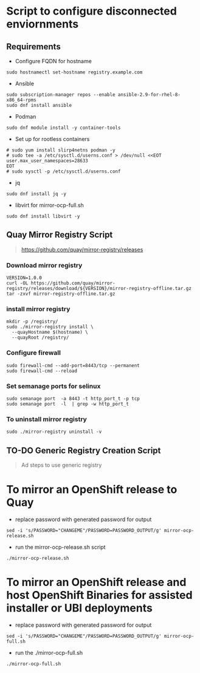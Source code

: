 # Script to configure disconnected enviornments

## Requirements
* Configure FQDN for hostname 
```
sudo hostnamectl set-hostname registry.example.com
```
* Ansible 
```
sudo subscription-manager repos --enable ansible-2.9-for-rhel-8-x86_64-rpms
sudo dnf install ansible
```
* Podman
```
sudo dnf module install -y container-tools
```
* Set up for rootless containers
```
# sudo yum install slirp4netns podman -y
# sudo tee -a /etc/sysctl.d/userns.conf > /dev/null <<EOT
user.max_user_namespaces=28633
EOT
# sudo sysctl -p /etc/sysctl.d/userns.conf
```
* jq 
```
sudo dnf install jq -y
```
* libvirt for mirror-ocp-full.sh 
```
sudo dnf install libvirt -y
```
## Quay Mirror Registry Script
> https://github.com/quay/mirror-registry/releases

### Download mirror registry
```
VERSION=1.0.0
curl -OL https://github.com/quay/mirror-registry/releases/download/${VERSION}/mirror-registry-offline.tar.gz
tar -zxvf mirror-registry-offline.tar.gz
```
### install mirror registry
```
mkdir -p /registry/
sudo ./mirror-registry install \
  --quayHostname $(hostname) \
  --quayRoot /registry/
```
### Configure firewall
```
sudo firewall-cmd --add-port=8443/tcp --permanent
sudo firewall-cmd --reload
```

### Set semanage ports for selinux
```
sudo semanage port  -a 8443 -t http_port_t -p tcp
sudo semanage port  -l  | grep -w http_port_t
```


### To uninstall mirror registry 
```
sudo ./mirror-registry uninstall -v
```

## TO-DO Generic Registry Creation Script
> Ad steps to use generic registry


# To mirror an OpenShift release to Quay
* replace password with generated password for output
```
sed -i 's/PASSWORD="CHANGEME"/PASSWORD=PASSWORD_OUTPUT/g' mirror-ocp-release.sh
```

* run the mirror-ocp-release.sh script
```
./mirror-ocp-release.sh
```

# To mirror an OpenShift release and host OpenShift Binaries for assisted installer or UBI deployments
* replace password with generated password for output
```
sed -i 's/PASSWORD="CHANGEME"/PASSWORD=PASSWORD_OUTPUT/g' mirror-ocp-full.sh
```

* run the ./mirror-ocp-full.sh
```
./mirror-ocp-full.sh
```